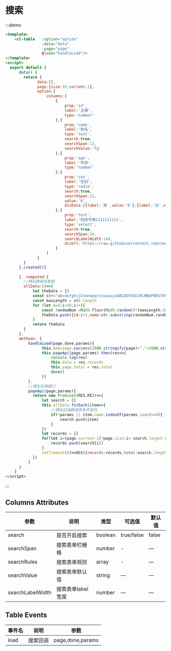 # 搜索

:::demo
```html
<template>
    <cl-table   :option="option" 
                :data="data"
                :page="page"
                @load="handleLoad"/>
</template>
<script>
  export default {
      data() {
        return {
              data:[],
              page:{size:10,current:1},
              option:{
                  columns:[
                      {
                          prop:'id',
                          label:'主键',
                          type:'number'
                      },{
                          prop:'name',
                          label:'姓名',
                          type:'text',
                          search:true,
                          searchSpan:12,
                          searchValue:'fg'
                      },{
                          prop:'age',
                          label:'年龄',
                          type:'number'
                      },{
                          prop:'sex',
                          label:'性别',
                          type:'radio',
                          search:true,
                          searchSpan:12,
                          value:'0',
                          dicData:[{label:'男',value:'0'},{label:'女',value:'1'}]
                      },{
                          prop:'test',
                          label:'网络字典1111111111',
                          type:'select',
                          search:true,
                          searchSpan:24,
                          searchLabelWidth:140,
                          dicUrl:'https://raw.githubusercontent.com/seepine/climb/master/docs/api/radio-dic-data.json'
                      }
                  ]
              }           
        }
      },created(){
          
      }, computed:{
        //模拟数据库数据
        allData:()=>{
            let theData = []
            const str="abcdefghijklmnopqrstuvwxyzABCDEFGHIJKLMNOPQRSTUVWXYZ0123456789"
            const maxLength = str.length
            for (let i=0;i<48;i++){
                const randomNum =Math.floor(Math.random()*(maxLength-20))
                theData.push({id:i+1,name:str.substring(randomNum,randomNum+20),age:randomNum,sex: randomNum%2===0?'0':'1',test:'value:1'})
            }
            return theData
        }
      },
      methods: {
          handleLoad(page,done,params){
                this.$message.success(JSON.stringify(page)+","+JSON.stringify(params))
                this.pageApi(page,params).then(res=>{
                    console.log(res)
                    this.data = res.records
                    this.page.total = res.total
                    done()
                })
          },
          //模拟后端接口
          pageApi(page,params){
            return new Promise((RES,REJ)=>{
                let search = []
                this.allData.forEach(item=>{
                    //模拟后端数据库条件查找
                    if(!params || item.name.indexOf(params.name)>=0){
                        search.push(item)
                    }
                })
                let records = []
                for(let i=(page.current-1)*page.size;i< search.length && i<page.current*page.size;i++){
                    records.push(search[i])
                }
                setTimeout(()=>RES({records:records,total:search.length}),500)
            })
          }
      }
    }
</script>
```
:::

## Columns Attributes<span id="columns"></span>
| 参数      | 说明          | 类型      | 可选值                           | 默认值  |
|---------- |-------------- |---------- |--------------------------------  |-------- |
| search            | 是否开启搜索         | boolean | true/false     | false      |
| searchSpan    | 搜索表单栏栅格 | number | - | — |
| searchRules    | 搜索表单规则 | array | - | — |
| searchValue | 搜索表单默认值 | string | — | — |
| searchLabelWidth | 搜索表单label宽度 | number | — | — |

## Table Events
| 事件名 | 说明 | 参数 |
| ---- | ---- | ---- |
| load |  搜索回调| page,done,params |
